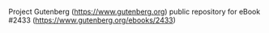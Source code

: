 Project Gutenberg (https://www.gutenberg.org) public repository for eBook #2433 (https://www.gutenberg.org/ebooks/2433)
